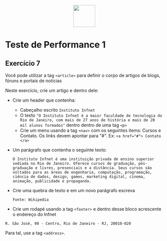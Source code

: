 <p align="center">
    <img src="assets/logo_infnet.png" width="70" height="70" />
</p>

# Teste de Performance 1

## Exercício 7

Você pode utilizar a tag `<article>` para definir o corpo de artigos de blogs, fóruns e portais de notícias  


Neste exercício, crie um artigo e dentro dele:

* Crie um header que contenha:

    * Cabeçalho escrito `Instituto Infnet`
    * O texto `"O Instituto Infnet é a maior faculdade de tecnologia do Rio de Janeiro, com mais de 27 anos de história e mais de 20 mil alunos formados"` dentro dentro de uma tag `<p>`
    * Crie um menu usando a tag `<nav>` com os seguintes items: Cursos e Contato. Os links devem apontar para "#". Ex: `<a href="#"> Contato </a>`

* Um parágrafo que contenha o seguinte texto:
  ```
  O Instituto Infnet é uma instituição privada de ensino superior sediada no Rio de Janeiro. Oferece cursos de graduação, pós-graduação e livres, presenciais e a distância. Seus cursos são voltados para as áreas de engenharia, computação, programação, ciência de dados, design, games, marketing digital, cinema, animação, publicidade e propaganda.

* Crie uma quebra de texto e em um novo parágrafo escreva

  ```
  Fonte: Wikipedia

* Crie um rodapé usando a tag `<footer>` e dentro desse bloco acrescente o endereço do Infnet
```
R. São José, 90 - Centro, Rio de Janeiro - RJ, 20010-020
```
Para tal, use a tag `<address>`.